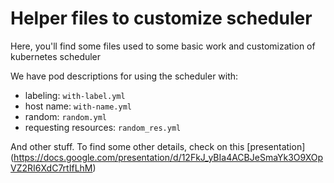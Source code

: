 # Helper files to customize scheduler

Here, you'll find some files used to some basic work and customization of kubernetes scheduler


We have pod descriptions for using the scheduler with:

* labeling: `with-label.yml`
* host name: `with-name.yml`
* random: `random.yml`
* requesting resources: `random_res.yml`

And other stuff. To find some other details, check on this [presentation] (https://docs.google.com/presentation/d/12FkJ_yBIa4ACBJeSmaYk3O9XOpVZ2RI6XdC7rtIfLhM)
